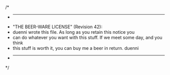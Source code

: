 /*
 * ----------------------------------------------------------------------------
 * "THE BEER-WARE LICENSE" (Revision 42):
 * duenni wrote this file.  As long as you retain this notice you
 * can do whatever you want with this stuff. If we meet some day, and you think
 * this stuff is worth it, you can buy me a beer in return. duenni
 * ----------------------------------------------------------------------------
 */